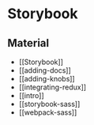 # Storybook

## Material

- [[Storybook]]
- [[adding-docs]]
- [[adding-knobs]]
- [[integrating-redux]]
- [[intro]]
- [[storybook-sass]]
- [[webpack-sass]]
